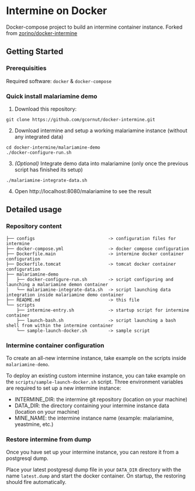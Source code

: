 # Intermine on Docker

Docker-compose project to build an intermine container instance.
Forked from [zorino/docker-intermine](https://github.com/zorino/docker-intermine)

## Getting Started

### Prerequisities

Required software: ```docker``` & ```docker-compose```

### Quick install malariamine demo

1. Download this repository:
```shell
git clone https://github.com/gcornut/docker-intermine.git
```
2. Download intermine and setup a working malariamine instance (without any integrated data)
```shell
cd docker-intermine/malariamine-demo
./docker-configure-run.sh
```
3. *(Optional)* Integrate demo data into malariamine (only once the previous script has finished its setup)
```shell
./malariamine-integrate-data.sh
```
4. Open http://localhost:8080/malariamine to see the result

## Detailed usage

### Repository content

```
├── configs                            -> configuration files for intermine
├── docker-compose.yml                 -> docker compose configuration
├── Dockerfile.main                    -> intermine docker container configuration
├── Dockerfile.tomcat                  -> tomcat docker container configuration
├── malariamine-demo
│   ├── docker-configure-run.sh        -> script configuring and launching a malariamine demon container
│   └── malariamine-integrate-data.sh  -> script launching data integration inside malariamine demo container
├── README.md                          -> this file
└── scripts
    ├── intermine-entry.sh             -> startup script for intermine container
    ├── launch-bash.sh                 -> script launching a bash shell from within the intermine container
    └── sample-launch-docker.sh        -> sample script
```

### Intermine container configuration

To create an all-new intermine instance, take example on the scripts inside ```malariamine-demo```.

To deploy an existing custom intermine instance, you can take example on the ```scripts/sample-launch-docker.sh``` script.
Three environment variables are required to set up a new intermine instance:
- INTERMINE_DIR: the intermine git repository (location on your machine)
- DATA_DIR: the directory containing your intermine instance data (location on your machine)
- MINE_NAME: the intermine instance name (example: malariamine, yeastmine, etc.)

### Restore intermine from dump

Once you have set up your intermine instance, you can restore it from a postgresql dump.

Place your latest postgresql dump file  in your ```DATA_DIR``` directory with the name ```latest.dump``` and start the docker container. On startup, the restoring should fire automatically.

